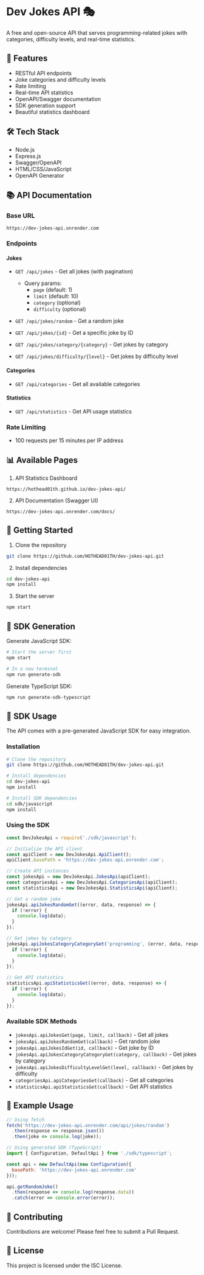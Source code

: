 # Dev Jokes API 🎭

A free and open-source API that serves programming-related jokes with categories, difficulty levels, and real-time statistics.

## 🚀 Features

- RESTful API endpoints
- Joke categories and difficulty levels
- Rate limiting
- Real-time API statistics
- OpenAPI/Swagger documentation
- SDK generation support
- Beautiful statistics dashboard

## 🛠️ Tech Stack

- Node.js
- Express.js
- Swagger/OpenAPI
- HTML/CSS/JavaScript
- OpenAPI Generator

## 📚 API Documentation

### Base URL
```
https://dev-jokes-api.onrender.com
```

### Endpoints

#### Jokes
- `GET /api/jokes` - Get all jokes (with pagination)
  - Query params: 
    - `page` (default: 1)
    - `limit` (default: 10)
    - `category` (optional)
    - `difficulty` (optional)

- `GET /api/jokes/random` - Get a random joke
- `GET /api/jokes/{id}` - Get a specific joke by ID
- `GET /api/jokes/category/{category}` - Get jokes by category
- `GET /api/jokes/difficulty/{level}` - Get jokes by difficulty level

#### Categories
- `GET /api/categories` - Get all available categories

#### Statistics
- `GET /api/statistics` - Get API usage statistics

### Rate Limiting
- 100 requests per 15 minutes per IP address

## 📊 Available Pages

1. API Statistics Dashboard
```
https://hothead01th.github.io/dev-jokes-api/
```

2. API Documentation (Swagger UI)
```
https://dev-jokes-api.onrender.com/docs/
```

## 🚦 Getting Started

1. Clone the repository
```bash
git clone https://github.com/HOTHEAD01TH/dev-jokes-api.git
```

2. Install dependencies
```bash
cd dev-jokes-api
npm install
```

3. Start the server
```bash
npm start
```

## 🔧 SDK Generation

Generate JavaScript SDK:
```bash
# Start the server first
npm start

# In a new terminal
npm run generate-sdk
```

Generate TypeScript SDK:
```bash
npm run generate-sdk-typescript
```

## 🔧 SDK Usage

The API comes with a pre-generated JavaScript SDK for easy integration.

### Installation

```bash
# Clone the repository
git clone https://github.com/HOTHEAD01TH/dev-jokes-api.git

# Install dependencies
cd dev-jokes-api
npm install

# Install SDK dependencies
cd sdk/javascript
npm install
```

### Using the SDK

```javascript
const DevJokesApi = require('./sdk/javascript');

// Initialize the API client
const apiClient = new DevJokesApi.ApiClient();
apiClient.basePath = 'https://dev-jokes-api.onrender.com';

// Create API instances
const jokesApi = new DevJokesApi.JokesApi(apiClient);
const categoriesApi = new DevJokesApi.CategoriesApi(apiClient);
const statisticsApi = new DevJokesApi.StatisticsApi(apiClient);

// Get a random joke
jokesApi.apiJokesRandomGet((error, data, response) => {
  if (!error) {
    console.log(data);
  }
});

// Get jokes by category
jokesApi.apiJokesCategoryCategoryGet('programming', (error, data, response) => {
  if (!error) {
    console.log(data);
  }
});

// Get API statistics
statisticsApi.apiStatisticsGet((error, data, response) => {
  if (!error) {
    console.log(data);
  }
});
```

### Available SDK Methods

- `jokesApi.apiJokesGet(page, limit, callback)` - Get all jokes
- `jokesApi.apiJokesRandomGet(callback)` - Get random joke
- `jokesApi.apiJokesIdGet(id, callback)` - Get joke by ID
- `jokesApi.apiJokesCategoryCategoryGet(category, callback)` - Get jokes by category
- `jokesApi.apiJokesDifficultyLevelGet(level, callback)` - Get jokes by difficulty
- `categoriesApi.apiCategoriesGet(callback)` - Get all categories
- `statisticsApi.apiStatisticsGet(callback)` - Get API statistics

## 📝 Example Usage

```javascript
// Using fetch
fetch('https://dev-jokes-api.onrender.com/api/jokes/random')
  .then(response => response.json())
  .then(joke => console.log(joke));

// Using generated SDK (TypeScript)
import { Configuration, DefaultApi } from './sdk/typescript';

const api = new DefaultApi(new Configuration({
  basePath: 'https://dev-jokes-api.onrender.com'
}));

api.getRandomJoke()
  .then(response => console.log(response.data))
  .catch(error => console.error(error));
```

## 🤝 Contributing

Contributions are welcome! Please feel free to submit a Pull Request.

## 📄 License

This project is licensed under the ISC License.


